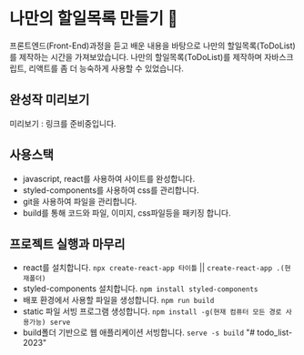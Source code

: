 # 나만의 할일목록 만들기 🧐

프론트엔드(Front-End)과정을 듣고 배운 내용을 바탕으로 나만의 할일목록(ToDoList)를 제작하는 시간을 가져보았습니다.
나만의 할일목록(ToDoList)를 제작하며 자바스크립트, 리액트를 좀 더 능숙하게 사용할 수 있었습니다.

## 완성작 미리보기
미리보기 : 링크를 준비중입니다.

## 사용스택
- javascript, react를 사용하여 사이트를 완성합니다. 
- styled-components를 사용하여 css를 관리합니다.
- git을 사용하여 파일을 관리합니다.
- build를 통해 코드와 파일, 이미지, css파일등을 패키징 합니다.

## 프로젝트 실행과 마무리
- react를 설치합니다. `npx create-react-app 타이틀` || `create-react-app .(현재폴더)`
- styled-components 설치합니다. `npm install styled-components`
- 배포 환경에서 사용할 파일을 생성합니다. `npm run build`
- static 파일 서빙 프로그램 생성합니다. `npm install -g(현재 컴퓨터 모든 경로 사용가능) serve`
- build폴더 기반으로 웹 애플리케이션 서빙합니다. `serve -s build`
"# todo_list-2023" 
